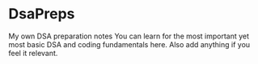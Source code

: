 # DsaPreps
My own DSA preparation notes
You can learn for the most important yet most basic DSA and coding fundamentals here.
Also add anything if you feel it relevant.
